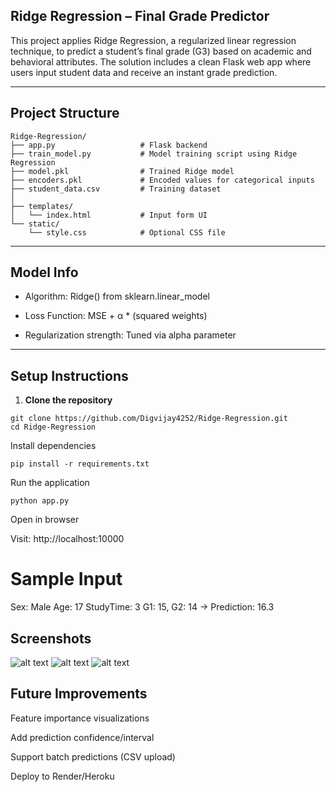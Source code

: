 <!-- # Ridge-Regression

<img width="1907" height="915" alt="image" src="https://github.com/user-attachments/assets/638883c5-ea3f-401c-a37a-a5818ee9ae06" /> -->

## Ridge Regression – Final Grade Predictor

This project applies Ridge Regression, a regularized linear regression technique, to predict a student’s final grade (G3) based on academic and behavioral attributes. The solution includes a clean Flask web app where users input student data and receive an instant grade prediction.

---

## Project Structure

```
Ridge-Regression/
├── app.py                   # Flask backend
├── train_model.py           # Model training script using Ridge Regression
├── model.pkl                # Trained Ridge model
├── encoders.pkl             # Encoded values for categorical inputs
├── student_data.csv         # Training dataset
│
├── templates/
│   └── index.html           # Input form UI
└── static/
    └── style.css            # Optional CSS file

```

---

## Model Info

- Algorithm: Ridge() from sklearn.linear_model

- Loss Function: MSE + α \* (squared weights)

- Regularization strength: Tuned via alpha parameter

---

## Setup Instructions

1. **Clone the repository**

```
git clone https://github.com/Digvijay4252/Ridge-Regression.git
cd Ridge-Regression
```

Install dependencies

```
pip install -r requirements.txt
```

Run the application

```
python app.py
```

Open in browser

Visit: http://localhost:10000

# Sample Input

Sex: Male
Age: 17
StudyTime: 3
G1: 15, G2: 14
→ Prediction: 16.3

## Screenshots

![alt text](<Screenshot 2025-08-02 140353.png>)
![alt text](<Screenshot 2025-08-02 140422.png>)
![alt text](<Screenshot 2025-08-02 140433.png>)

## Future Improvements

Feature importance visualizations

Add prediction confidence/interval

Support batch predictions (CSV upload)

Deploy to Render/Heroku
